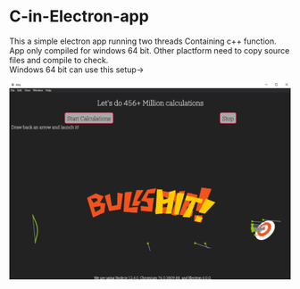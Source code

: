 # C-in-Electron-app

This a simple electron app running two threads Containing c++ function.</br>
App only compiled for windows 64 bit. Other plactform need to copy source files and compile to check.</br>
Windows 64 bit can use this setup->



<img src="Screenshot (116).png">
